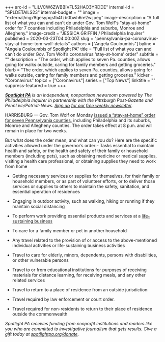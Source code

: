 +++
arc-id = "LILVCW6ZWBBIVFL52HAO3YRDDE"
internal-id = "SPLDETAILS23"
internal-budget = ""
image = "external/mg78gesypqsfb4fzb0bwh6re2w.jpeg"
image-description = "A full list of what you can and can't do under Gov. Tom Wolf's \"stay-at-home\" order for 7 counties including Philadelphia and suburbs, Monroe and Allegheny."
image-credit = "JESSICA GRIFFIN / Philadelphia Inquirer"
published = 2020-03-23T04:00:00Z
slug = "pennsylvania-pa-coronavirus-stay-at-home-tom-wolf-details"
authors = ["Angela Couloumbis"]
byline = "Angela Couloumbis of Spotlight PA"
title = "Full list of what you can and can’t do under Gov. Tom Wolf’s coronavirus ‘stay-at-home’ order"
subtitle = ""
description = "The order, which applies to seven Pa. counties, allows going for walks outside, caring for family members and getting groceries."
blurb = "The order, which applies to seven Pa. counties, allows going for walks outside, caring for family members and getting groceries."
kicker = "Coronavirus"
topics = ["Coronavirus"]
series = ["Top News"]
linktitle = ""
suppress-featured = true
+++

<a href="https://www.spotlightpa.org/"><i><b>Spotlight PA</b></i></a><i> is an independent, nonpartisan newsroom powered by The Philadelphia Inquirer in partnership with the Pittsburgh Post-Gazette and PennLive/Patriot-News. </i><a href="https://www.spotlightpa.org/newsletters"><i>Sign up for our free weekly newsletter</i></a><i>.</i>

HARRISBURG — Gov. Tom Wolf on Monday <a href="https://www.spotlightpa.org/news/2020/03/pennsylvania-coronavirus-stay-at-home-order-tom-wolf/" target=_blank>issued a “stay-at-home” order for seven Pennsylvania counties</a>, including Philadelphia and its suburbs, Monroe and Allegheny counties. The order takes effect at 8 p.m. and will remain in place for two weeks.

But what does the order mean, and what can you do? Here are the specific activities allowed under the governor’s order:- Tasks essential to maintain health and safety, or the health and safety of their family or household members (including pets), such as obtaining medicine or medical supplies, visiting a health care professional, or obtaining supplies they need to work from home



- Getting necessary services or supplies for themselves, for their family or household members, or as part of volunteer efforts, or to deliver those services or supplies to others to maintain the safety, sanitation, and essential operation of residences



- Engaging in outdoor activity, such as walking, hiking or running if they maintain social distancing



- To perform work providing essential products and services at a&nbsp;<a href="https://u7061146.ct.sendgrid.net/ls/click?upn=4tNED-2FM8iDZJQyQ53jATURNYS-2BqSwGIEIC22odNr-2FAUsLAAtXjPtzD9SPW1HYfWj4SljwwpDc7oAKTo5-2BMfrnPTctt-2F6Fk4WftoR8hECUyfPT0Il5FvtUIadkK6U4E3e6UJEXJK1l-2Fkf-2FeJ2JXkRf1Epth5PMGn5s8-2FNFR1-2FDz3H7q6Lk3tIBgVXtil3jMheWh3B_NdmzhXrH8e7qTpc1LWo6vRQuTVCxZj2509FQCnfUA9Xz24nL3KZqPuiKF9FHrmXy0ucIE-2Ffzo48bQ3u2aACidb8zVsV1xv7Vvy4dkGjZCmDX3rIxVhaEo2a-2ByNel7VXna3BrGGEGPJSFYTZ9IbZ4wW1zo17Ft5RvBSPekimepXOfFJ4XuTle8ObUWnncOs29GQKW4g3l-2FKT0qbvp0Yye4A3Qs8aV-2FIYwPriGBk0jlU3CxVGVFrjfyrlq-2BqC2phpqgY07jYcac4d-2FPK8wgk2fmVe5CxOE3iA76SUGcMcWYcf3N6HKFccBsSTcdDATnvchCwiVUnEmvu7YOV1W-2FhJjiI3lOqRyE4b11sIHscVi1qg-3D"><u>life-sustaining business</u></a>



- To care for a family member or pet in another household



- Any travel related to the provision of or access to the above-mentioned individual activities or life-sustaining business activities



- Travel to care for elderly, minors, dependents, persons with disabilities, or other vulnerable persons



- Travel to or from educational institutions for purposes of receiving materials for distance learning, for receiving meals, and any other related services



- Travel to return to a place of residence from an outside jurisdiction



- Travel required by law enforcement or court order.



- Travel required for non-residents to return to their place of residence outside the commonwealth





<i>Spotlight PA receives funding from nonprofit institutions and readers like you who are committed to investigative journalism that gets results. Give a gift today at </i><a href="https://www.spotlightpa.org/donate"><i>spotlightpa.org/donate</i></a><i>.</i>

<script src="https://www.spotlightpa.org/embed.js" async></script><div data-spl-embed-version="1" data-spl-src="https://www.spotlightpa.org/embeds/tips/?tip_text=Do%20you%20have%20a%20tip%20about%20%3Cb%3Ehow%20Pa.'s%20government%20is%20responding%20to%20the%20coronavirus%3C%2Fb%3E%3F%20Tell%20us."></div>
